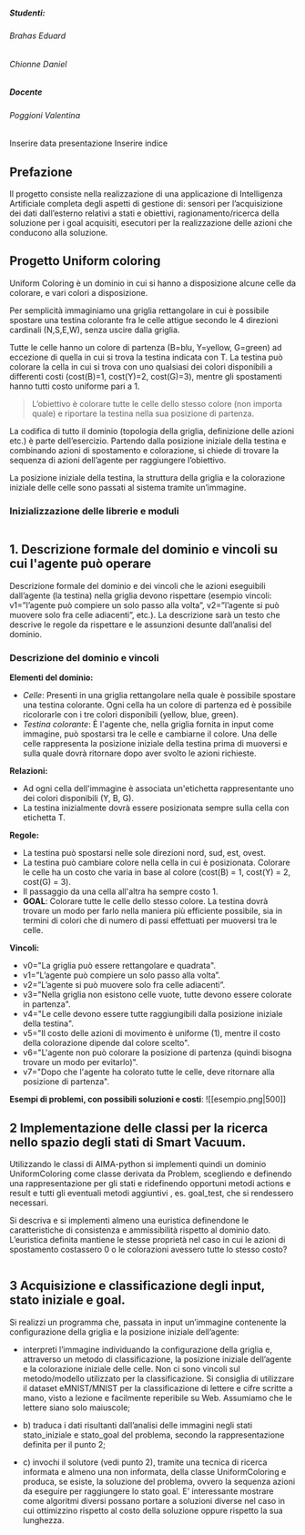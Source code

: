 ##### Studenti: 
###### Brahas Eduard
###### Chionne Daniel 

##### Docente
###### Poggioni Valentina

Inserire data presentazione
Inserire indice

## Prefazione
Il progetto consiste nella realizzazione di una applicazione di Intelligenza Artificiale completa degli aspetti di gestione di: sensori per l’acquisizione dei dati dall’esterno relativi a stati e obiettivi, ragionamento/ricerca della soluzione per i goal acquisiti, esecutori per la realizzazione delle azioni che conducono alla soluzione.
## Progetto Uniform coloring
Uniform Coloring è un dominio in cui si hanno a disposizione alcune celle da colorare, e vari colori a disposizione.

Per semplicità immaginiamo una griglia rettangolare in cui è possibile spostare una testina colorante fra le celle attigue secondo le 4 direzioni cardinali (N,S,E,W), senza uscire dalla griglia.

Tutte le celle hanno un colore di partenza (B=blu, Y=yellow, G=green) ad eccezione di quella in cui si trova la testina indicata con T. La testina può colorare la cella in cui si trova con uno qualsiasi dei colori disponibili a differenti costi (cost(B)=1, cost(Y)=2, cost(G)=3), mentre gli spostamenti hanno tutti costo uniforme pari a 1.

>L’obiettivo è colorare tutte le celle dello stesso colore (non importa quale) e riportare la testina nella sua posizione di partenza.

La codifica di tutto il dominio (topologia della griglia, definizione delle azioni etc.) è parte dell’esercizio. Partendo dalla posizione iniziale della testina e combinando azioni di spostamento e colorazione, si chiede di trovare la sequenza di azioni dell’agente per raggiungere l’obiettivo.

La posizione iniziale della testina, la struttura della griglia e la colorazione iniziale delle celle sono passati al sistema tramite un’immagine.

### Inizializzazione delle librerie e moduli
```python

```

## 1. Descrizione formale del dominio e vincoli su cui l'agente può operare
Descrizione formale del dominio e dei vincoli che le azioni eseguibili dall’agente (la testina) nella griglia devono rispettare (esempio vincoli: v1=”l’agente può compiere un solo passo alla volta”, v2=”l’agente si può muovere solo fra celle adiacenti”, etc.). La descrizione sarà un testo che descrive le regole da rispettare e le assunzioni desunte dall’analisi del dominio.

### Descrizione del dominio e vincoli

**Elementi del dominio:**
- _Celle_: Presenti in una griglia rettangolare nella quale è possibile spostare una testina colorante. Ogni cella ha un colore di partenza ed è possibile ricolorarle con i tre colori disponibili (yellow, blue, green).
- _Testina colorante_: È l'agente che, nella griglia fornita in input come immagine, può spostarsi tra le celle e cambiarne il colore. Una delle celle rappresenta la posizione iniziale della testina prima di muoversi e sulla quale dovrà ritornare dopo aver svolto le azioni richieste.

**Relazioni:**
- Ad ogni cella dell'immagine è associata un'etichetta rappresentante uno dei colori disponibili (Y, B, G).
- La testina inizialmente dovrà essere posizionata sempre sulla cella con etichetta T.

**Regole:**
- La testina può spostarsi nelle sole direzioni nord, sud, est, ovest.
- La testina può cambiare colore nella cella in cui è posizionata. Colorare le celle ha un costo che varia in base al colore (cost(B) = 1, cost(Y) = 2, cost(G) = 3).
- Il passaggio da una cella all'altra ha sempre costo 1.
- **GOAL**: Colorare tutte le celle dello stesso colore. La testina dovrà trovare un modo per farlo nella maniera più efficiente possibile, sia in termini di colori che di numero di passi effettuati per muoversi tra le celle.

**Vincoli:**
- v0="La griglia può essere rettangolare e quadrata".
- v1=”L’agente può compiere un solo passo alla volta”.
- v2=”L’agente si può muovere solo fra celle adiacenti”.
- v3="Nella griglia non esistono celle vuote, tutte devono essere colorate in partenza".
- v4="Le celle devono essere tutte raggiungibili dalla posizione iniziale della testina".
- v5="Il costo delle azioni di movimento è uniforme (1), mentre il costo della colorazione dipende dal colore scelto".
- v6="L'agente non può colorare la posizione di partenza (quindi bisogna trovare un modo per evitarlo)".
- v7="Dopo che l'agente ha colorato tutte le celle, deve ritornare alla posizione di partenza".

**Esempi di problemi, con possibili soluzioni e costi**:
![[esempio.png|500]]

## 2 Implementazione delle classi per la ricerca nello spazio degli stati di Smart Vacuum.
Utilizzando le classi di AIMA-python si implementi quindi un dominio UniformColoring come classe derivata da Problem, scegliendo e definendo una rappresentazione per gli stati e ridefinendo opportuni metodi actions e result e tutti gli eventuali metodi aggiuntivi , es. goal_test, che si rendessero necessari.

Si descriva e si implementi almeno una euristica definendone le caratteristiche di consistenza e ammissibilità rispetto al dominio dato. L’euristica definita mantiene le stesse proprietà nel caso in cui le azioni di spostamento costassero 0 o le colorazioni avessero tutte lo stesso costo?

```python

```

## 3 Acquisizione e classificazione degli input, stato iniziale e goal.

Si realizzi un programma che, passata in input un’immagine contenente la configurazione della griglia e la posizione iniziale dell’agente:

-  interpreti l’immagine individuando la configurazione della griglia e, attraverso un metodo di classificazione, la posizione iniziale dell’agente e la colorazione iniziale delle celle. Non ci sono vincoli sul metodo/modello utilizzato per la classificazione. Si consiglia di utilizzare il dataset eMNIST/MNIST per la classificazione di lettere e cifre scritte a mano, visto a lezione e facilmente reperibile su Web. Assumiamo che le lettere siano solo maiuscole;

- b) traduca i dati risultanti dall’analisi delle immagini negli stati stato_iniziale e stato_goal del problema, secondo la rappresentazione definita per il punto 2;

- c) invochi il solutore (vedi punto 2), tramite una tecnica di ricerca informata e almeno una non informata, della classe UniformColoring e produca, se esiste, la soluzione del problema, ovvero la sequenza azioni da eseguire per raggiungere lo stato goal. E’ interessante mostrare come algoritmi diversi possano portare a soluzioni diverse nel caso in cui ottimizzino rispetto al costo della soluzione oppure rispetto la sua lunghezza.